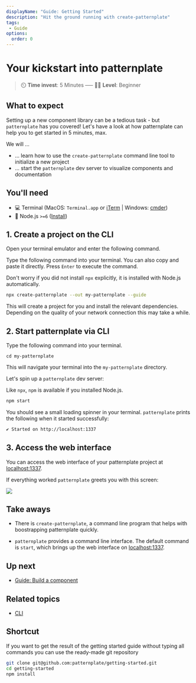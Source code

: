 ```yaml
---
displayName: "Guide: Getting Started"
description: "Hit the ground running with create-patternplate"
tags: 
 - Guide
options:
  order: 0
---
```


# Your kickstart into patternplate

> :timer_clock: **Time invest**: 5 Minutes ––– :woman_student: **Level**: Beginner

## What to expect

Setting up a new component library can be a tedious task - but `patternplate` has you covered!
Let's have a look at how patternplate can help you to get started in 5 minutes, max.

We will …

* … learn how to use the `create-patternplate` command line tool to initialize a new project
* … start the `patternplate` dev server to visualize components and documentation

## You'll need

* :computer: Terminal (MacOS: `Terminal.app` or [iTerm](https://www.iterm2.com/) | Windows: [cmder](http://cmder.net/))
* :turtle: Node.js `>=6` ([Install](https://nodejs.org/en/))


## 1. Create a project on the CLI

Open your terminal emulator and enter the following command.

Type the following command into your terminal. You can also
copy and paste it directly. Press `Enter` to execute the command.

Don't worry if you did not install `npx` explicitly, it is installed with Node.js automatically.

```bash
npx create-patternplate --out my-patternplate --guide
```

This will create a project for you and install the relevant dependencies.
Depending on the quality of your network connection this may take a while.

<!--  ![](https://patternplate.github.io/media/casts/cast-create.svg) -->


## 2. Start patternplate via CLI 


Type the following command into your terminal. 

```
cd my-patternplate
```

This will navigate your terminal into the `my-patternplate` directory.

Let's spin up a `patternplate` dev server:

Like `npx`, `npm` is available if you installed Node.js.

```bash
npm start
```

You should see a small loading spinner in your terminal. 
`patternplate` prints the following when it started successfully:

```bash
✔ Started on http://localhost:1337
```

## 3. Access the web interface

You can access the web interface of your patternplate project at [localhost:1337](http://localhost:1337/?guides-enabled=true).

If everything worked `patternplate` greets you with this screen:

![](https://patternplate.github.io/media/images/screenshot-hello-world.svg)


## Take aways

* There is `create-patternplate`, a command line program that helps with boostrapping patternplate quickly.

* `patternplate` provides a command line interface. The default command is `start`, which brings up the web interface on [localhost:1337](http://localhost:1337/?guides-enabled=true).


## Up next

* [Guide: Build a component](./doc/docs/guides/add-component?guides-enabled=true)

## Related topics

* [CLI](./doc/docs/reference/cli?reference-enabled=true)

## Shortcut

If you want to get the result of the getting started guide without 
typing all commands you can use the ready-made git repository

```bash
git clone git@github.com:patternplate/getting-started.git
cd getting-started
npm install
```
